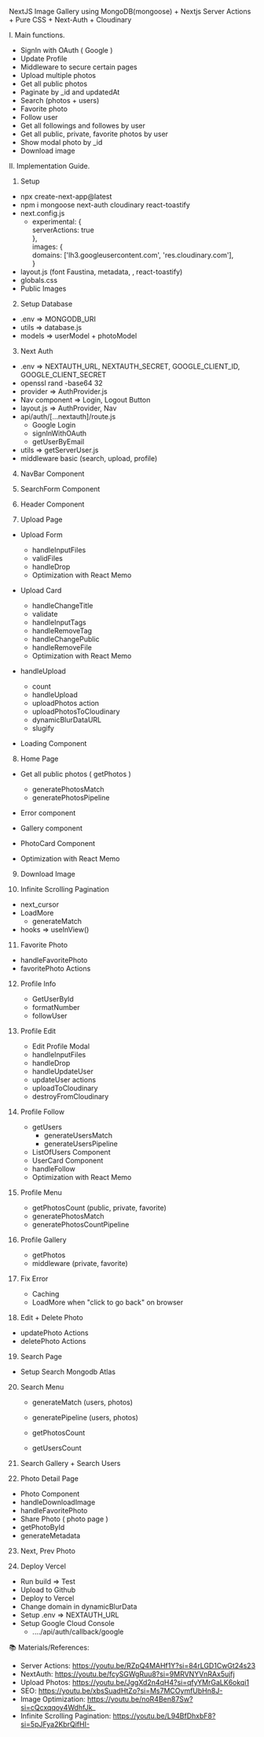 NextJS Image Gallery using MongoDB(mongoose) + Nextjs Server Actions + Pure CSS + Next-Auth + Cloudinary   

I. Main functions.    
  - SignIn with OAuth ( Google )     
  - Update Profile        
  - Middleware to secure certain pages         
  - Upload multiple photos       
  - Get all public photos        
  - Paginate by _id and updatedAt        
  - Search (photos + users)        
  - Favorite photo         
  - Follow user        
  - Get all followings and followes by user        
  - Get all public, private, favorite photos by user          
  - Show modal photo by _id           
  - Download image        


II. Implementation Guide.       

1. Setup     
  - npx create-next-app@latest      
  - npm i mongoose next-auth cloudinary react-toastify         
  - next.config.js      
    + experimental: {         
        serverActions: true        
      },           
      images: {           
        domains: ['lh3.googleusercontent.com', 'res.cloudinary.com'],             
      }           
  - layout.js (font Faustina, metadata, , react-toastify)   
  - globals.css    
  - Public Images   

2. Setup Database      
  - .env => MONGODB_URI        
  - utils => database.js        
  - models => userModel + photoModel         

3. Next Auth        
  - .env => NEXTAUTH_URL, NEXTAUTH_SECRET, GOOGLE_CLIENT_ID, GOOGLE_CLIENT_SECRET     
  - openssl rand -base64 32     
  - provider => AuthProvider.js    
  - Nav component => Login, Logout Button   
  - layout.js => AuthProvider, Nav    
  - api/auth/[...nextauth]/route.js      
    + Google Login   
    + signInWithOAuth   
    + getUserByEmail   
  - utils => getServerUser.js      
  - middleware basic (search, upload, profile)   

4. NavBar Component    

5. SearchForm Component    

6. Header Component         

7. Upload Page        
  - Upload Form       
    + handleInputFiles      
    + validFiles         
    + handleDrop   
    + Optimization with React Memo         

  - Upload Card        
    + handleChangeTitle         
    + validate        
    + handleInputTags          
    + handleRemoveTag       
    + handleChangePublic          
    + handleRemoveFile    
    + Optimization with React Memo           
    
  - handleUpload    
    + count     
    + handleUpload      
    + uploadPhotos action         
    + uploadPhotosToCloudinary          
    + dynamicBlurDataURL    
    + slugify    

  - Loading Component       
        
8. Home Page    
  - Get all public photos ( getPhotos )    
    + generatePhotosMatch    
    + generatePhotosPipeline     

  - Error component    
  - Gallery component            
  - PhotoCard Component    
  - Optimization with React Memo       

9. Download Image          

10. Infinite Scrolling Pagination       
  - next_cursor       
  - LoadMore   
    + generateMatch        
  - hooks => useInView()     

11. Favorite Photo   
  - handleFavoritePhoto   
  - favoritePhoto Actions   

12. Profile Info   
    - GetUserById   
    - formatNumber         
    - followUser  

13. Profile Edit        
    - Edit Profile Modal   
    - handleInputFiles   
    - handleDrop   
    - handleUpdateUser         
    - updateUser actions  
    - uploadToCloudinary   
    - destroyFromCloudinary  
    
14. Profile Follow   
    - getUsers      
      + generateUsersMatch         
      + generateUsersPipeline         
    - ListOfUsers Component   
    - UserCard Component   
    - handleFollow         
    - Optimization with React Memo  

15. Profile Menu         
    - getPhotosCount (public, private, favorite)            
    - generatePhotosMatch          
    - generatePhotosCountPipeline   

16. Profile Gallery    
    - getPhotos      
    - middleware (private, favorite)     

17. Fix Error   
    - Caching   
    - LoadMore when "click to go back" on browser       

18. Edit + Delete Photo        
  - updatePhoto Actions          
  - deletePhoto Actions       


19. Search Page         
  - Setup Search Mongodb Atlas           

 
20. Search Menu   
    - generateMatch (users, photos)   
    - generatePipeline (users, photos)   

    - getPhotosCount   
    - getUsersCount    


21. Search Gallery + Search Users           


22. Photo Detail Page         
  - Photo Component   
  - handleDownloadImage         
  - handleFavoritePhoto          
  - Share Photo ( photo page )     
  - getPhotoById           
  - generateMetadata   


23. Next, Prev Photo    


24. Deploy Vercel        
  - Run build => Test         
  - Upload to Github          
  - Deploy to Vercel            
  - Change domain in dynamicBlurData       
  - Setup .env => NEXTAUTH_URL          
  - Setup Google Cloud Console            
    + ..../api/auth/callback/google            


📚 Materials/References:  
  - Server Actions: https://youtu.be/RZpQ4MAHf1Y?si=84rLGD1CwGt24s23   
  - NextAuth: https://youtu.be/fcySGWgRuu8?si=9MRVNYVnRAx5ujfj   
  - Upload Photos: https://youtu.be/JggXd2n4qH4?si=qfyYMrGaLK6okqi1   
  - SEO: https://youtu.be/xbsSuadHtZo?si=Ms7MCOymfUbHn8J-   
  - Image Optimization: https://youtu.be/noR4Ben87Sw?si=cQcxqqoy4WdhfJk_   
  - Infinite Scrolling Pagination: https://youtu.be/L94BfDhxbF8?si=5pJFya2KbrQifHI-   